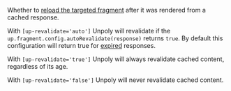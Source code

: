Whether to [reload the targeted fragment](https://unpoly.com/caching#revalidation) after it was rendered from a cached response.

With `[up-revalidate='auto']` Unpoly will revalidate if the `up.fragment.config.autoRevalidate(response)`
returns `true`. By default this configuration will return true for
[expired](https://unpoly.com/up.fragment.config#config.autoRevalidate) responses.

With `[up-revalidate='true']` Unpoly will always revalidate cached content, regardless
of its age.

With `[up-revalidate='false']` Unpoly will never revalidate cached content.